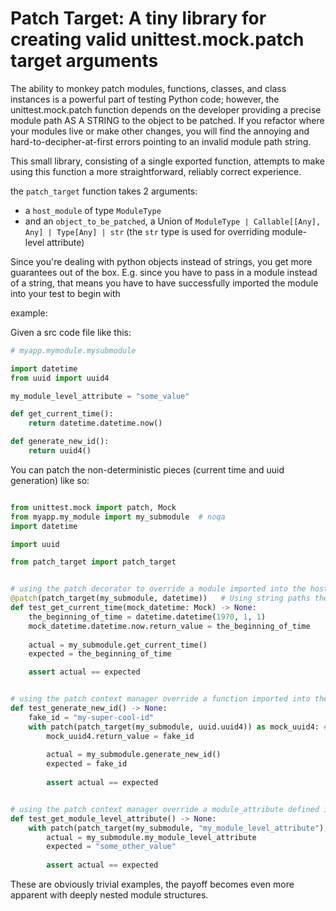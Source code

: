 # Patch Target: A tiny library for creating valid unittest.mock.patch target arguments


The ability to monkey patch modules, functions, classes, and class instances is a powerful part of testing Python code; however, the unittest.mock.patch
function depends on the developer providing a precise module path AS A STRING to the
object to be patched.
If you refactor where your modules live or make other changes, you will find the annoying and hard-to-decipher-at-first
errors pointing to an invalid module path string.

This small library, consisting of a single exported function,
attempts to make using this function a more straightforward, reliably correct experience.

the `patch_target` function takes 2 arguments:
- a `host_module` of type `ModuleType`
- and an `object_to_be_patched`, a Union of `ModuleType | Callable[[Any], Any] | Type[Any] | str` (the `str` type is used for overriding module-level attribute)

Since you're dealing with python objects instead of strings, you get more guarantees out of the box.
E.g. since you have to pass in a module instead of a string, that means you have to have successfully imported the module
into your test to begin with





example:

Given a src code file like this:
```python
# myapp.mymodule.mysubmodule

import datetime
from uuid import uuid4

my_module_level_attribute = "some_value"

def get_current_time():
    return datetime.datetime.now()

def generate_new_id():
    return uuid4()

```
You can patch the non-deterministic pieces (current time and uuid generation) like so:
```python

from unittest.mock import patch, Mock
from myapp.my_module import my_submodule  # noqa
import datetime

import uuid

from patch_target import patch_target


# using the patch decorator to override a module imported into the host_module
@patch(patch_target(my_submodule, datetime))   # Using string paths the patch arg would be  "myapp.mymodule.my_submodule.datetime"
def test_get_current_time(mock_datetime: Mock) -> None:
    the_beginning_of_time = datetime.datetime(1970, 1, 1)
    mock_datetime.datetime.now.return_value = the_beginning_of_time
    
    actual = my_submodule.get_current_time()
    expected = the_beginning_of_time

    assert actual == expected


# using the patch context manager override a function imported into the host_module
def test_generate_new_id() -> None:
    fake_id = "my-super-cool-id"
    with patch(patch_target(my_submodule, uuid.uuid4)) as mock_uuid4: # Using string paths the patch arg would be  "myapp.mymodule.my_submodule.uuid.uuid4"
        mock_uuid4.return_value = fake_id
        
        actual = my_submodule.generate_new_id()
        expected = fake_id
        
        assert actual == expected


# using the patch context manager override a module_attribute defined in the host_module
def test_get_module_level_attribute() -> None:
    with patch(patch_target(my_submodule, "my_module_level_attribute"), "some_other_value"): # Using string paths the patch arg would be  "myapp.mymodule.my_submodule.my_module_level_attribute"        
        actual = my_submodule.my_module_level_attribute
        expected = "some_other_value"
        
        assert actual == expected
```
These are obviously trivial examples, the payoff becomes even more apparent with deeply nested module structures.



